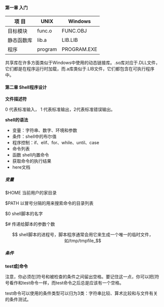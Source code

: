#### 第一章 入门

| 项 目      | UNIX    | Windows     |
| ---------- | ------- | ----------- |
| 目标模块   | func.o  | FUNC.OBJ    |
| 静态函数库 | lib.a   | LIB.LIB     |
| 程序       | program | PROGRAM.EXE |

​		共享库在许多方面类似于Windows中使用的动态链接库。.so库对应于.DLL文件，它们都是在程序运行时加载，而.a库类似于.LIB文件，它们都包含在可执行程序中。

#### 第二章 Shell程序设计

**文件描述符**

 0 代表标准输入， 1 代表标准输出，2代表标准错误输出。

**shell的语法**

- 变量：字符串、数字、环境和参数
- 条件：shell中的布尔值
- 程序控制：if、elif、for、while、until、case
- 命令列表 
- 函数
  shell内置命令
- 获取命令的执行结果
- here文档

##### 变量

$HOME 当前用户的家目录

$PATH 以冒号分隔的用来搜索命令的目录列表

$0 shell脚本的名字

$# 传递给脚本的参数个数

$$ shell脚本的进程号，脚本程序通常会用它来生成一个唯一的临时文件，如/tmp/tmpfile_$$

##### 条件

**test或[命令**

​		注意，你必须在[符号和被检查的条件之间留出空格。要记住这一点，你可以把[符号看作和test命令一样，而test命令之后总是应该有一个空格。

​		test命令可以使用的条件类型可以归为3类：字符串比较、算术比较和与文件有关的条件测试。